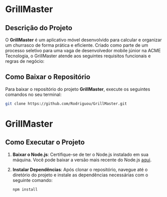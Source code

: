 # GrillMaster

## Descrição do Projeto

O **GrillMaster** é um aplicativo móvel desenvolvido para calcular e organizar um churrasco de forma prática e eficiente. Criado como parte de um processo seletivo para uma vaga de desenvolvedor mobile júnior na ACME Tecnologia, o GrillMaster atende aos seguintes requisitos funcionais e regras de negócio:

## Como Baixar o Repositório

Para baixar o repositório do projeto **GrillMaster**, execute os seguintes comandos no seu terminal:

```bash
git clone https://github.com/Rodriguou/GrillMaster.git
````

# GrillMaster

## Como Executar o Projeto

1. **Baixar o Node.js**: Certifique-se de ter o Node.js instalado em sua máquina. Você pode baixar a versão mais recente do Node.js [aqui](https://nodejs.org/).

2. **Instalar Dependências**: Após clonar o repositório, navegue até o diretório do projeto e instale as dependências necessárias com o seguinte comando:
   ```bash
   npm install
   ````
